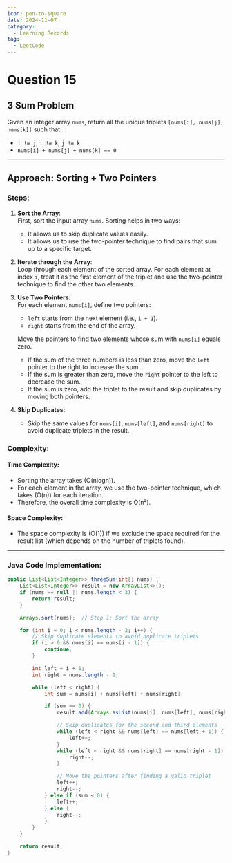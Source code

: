 ```yaml
---
icon: pen-to-square
date: 2024-11-07
category:
  - Learning Records
tag:
  - LeetCode
---
```


# Question 15

## 3 Sum Problem 

Given an integer array `nums`, return all the unique triplets `[nums[i], nums[j], nums[k]]` such that:

- `i != j`, `i != k`, `j != k`
- `nums[i] + nums[j] + nums[k] == 0`

---

## Approach: Sorting + Two Pointers

### Steps:

1. **Sort the Array**:  
   First, sort the input array `nums`. Sorting helps in two ways:
    - It allows us to skip duplicate values easily.
    - It allows us to use the two-pointer technique to find pairs that sum up to a specific target.

2. **Iterate through the Array**:  
   Loop through each element of the sorted array. For each element at index `i`, treat it as the first element of the triplet and use the two-pointer technique to find the other two elements.

3. **Use Two Pointers**:  
   For each element `nums[i]`, define two pointers:
    - `left` starts from the next element (i.e., `i + 1`).
    - `right` starts from the end of the array.

   Move the pointers to find two elements whose sum with `nums[i]` equals zero.
    - If the sum of the three numbers is less than zero, move the `left` pointer to the right to increase the sum.
    - If the sum is greater than zero, move the `right` pointer to the left to decrease the sum.
    - If the sum is zero, add the triplet to the result and skip duplicates by moving both pointers.

4. **Skip Duplicates**:
    - Skip the same values for `nums[i]`, `nums[left]`, and `nums[right]` to avoid duplicate triplets in the result.
   
### Complexity:
#### Time Complexity:
- Sorting the array takes (O(nlogn)).
- For each element in the array, we use the two-pointer technique, which takes (O(n)) for each iteration.
- Therefore, the overall time complexity is O(n²).

#### Space Complexity:
- The space complexity is (O(1)) if we exclude the space required for the result list (which depends on the number of triplets found).

---

### Java Code Implementation:

```java
public List<List<Integer>> threeSum(int[] nums) {
    List<List<Integer>> result = new ArrayList<>();
    if (nums == null || nums.length < 3) {
        return result;
    }

    Arrays.sort(nums);  // Step 1: Sort the array

    for (int i = 0; i < nums.length - 2; i++) {
        // Skip duplicate elements to avoid duplicate triplets
        if (i > 0 && nums[i] == nums[i - 1]) {
            continue;
        }

        int left = i + 1;
        int right = nums.length - 1;

        while (left < right) {
            int sum = nums[i] + nums[left] + nums[right];

            if (sum == 0) {
                result.add(Arrays.asList(nums[i], nums[left], nums[right]));

                // Skip duplicates for the second and third elements
                while (left < right && nums[left] == nums[left + 1]) {
                    left++;
                }
                while (left < right && nums[right] == nums[right - 1]) {
                    right--;
                }

                // Move the pointers after finding a valid triplet
                left++;
                right--;
            } else if (sum < 0) {
                left++;
            } else {
                right--;
            }
        }
    }

    return result;
}
```
